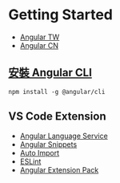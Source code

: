 # Getting Started

- [Angular TW](https://angular.tw/docs)
- [Angular CN](https://angular.cn/docs)

## [安裝 Angular CLI](https://angular.tw/guide/setup-local#install-the-angular-cli)

```shell
npm install -g @angular/cli
```

## VS Code Extension

- [Angular Language Service](https://marketplace.visualstudio.com/items?itemName=Angular.ng-template)
- [Angular Snippets](https://marketplace.visualstudio.com/items?itemName=johnpapa.Angular2)
- [Auto Import](https://marketplace.visualstudio.com/items?itemName=steoates.autoimport)
- [ESLint](https://marketplace.visualstudio.com/items?itemName=dbaeumer.vscode-eslint)
- [Angular Extension Pack](https://marketplace.visualstudio.com/items?itemName=doggy8088.angular-extension-pack)

